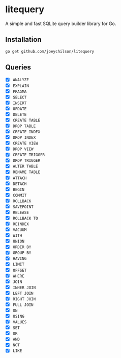 # litequery

A simple and fast SQLite query builder library for Go.

## Installation

```bash
go get github.com/joeychilson/litequery
```

## Queries

- [x] `ANALYZE`
- [x] `EXPLAIN`
- [x] `PRAGMA`
- [x] `SELECT`
- [x] `INSERT`
- [x] `UPDATE`
- [x] `DELETE`
- [x] `CREATE TABLE`
- [x] `DROP TABLE`
- [x] `CREATE INDEX`
- [x] `DROP INDEX`
- [x] `CREATE VIEW`
- [x] `DROP VIEW`
- [x] `CREATE TRIGGER`
- [x] `DROP TRIGGER`
- [x] `ALTER TABLE`
- [x] `RENAME TABLE`
- [x] `ATTACH`
- [x] `DETACH`
- [x] `BEGIN`
- [x] `COMMIT`
- [x] `ROLLBACK`
- [x] `SAVEPOINT`
- [x] `RELEASE`
- [x] `ROLLBACK TO`
- [x] `REINDEX`
- [x] `VACUUM`
- [x] `WITH`
- [x] `UNION`
- [x] `ORDER BY`
- [x] `GROUP BY`
- [x] `HAVING`
- [x] `LIMIT`
- [x] `OFFSET`
- [x] `WHERE`
- [x] `JOIN`
- [x] `INNER JOIN`
- [x] `LEFT JOIN`
- [x] `RIGHT JOIN`
- [x] `FULL JOIN`
- [x] `ON`
- [x] `USING`
- [x] `VALUES`
- [x] `SET`
- [x] `OR`
- [x] `AND`
- [x] `NOT`
- [x] `LIKE`
